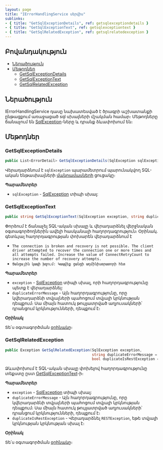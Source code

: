 ```yaml
---
layout: page
title: "IErrorHandlingService սերվիս" 
sublinks:
- { title: "GetSqlExceptionDetails", ref: getsqlexceptiondetails }
- { title: "GetSqlExceptionText", ref: getsqlexceptiontext }
- { title: "GetSqlRelatedException", ref: getsqlrelatedexception }
---
```


## Բովանդակություն

- [Ներածություն](#ներածություն)
- [Մեթոդներ](#մեթոդներ)
  - [GetSqlExceptionDetails](#getsqlexceptiondetails)
  - [GetSqlExceptionText](#getsqlexceptiontext)
  - [GetSqlRelatedException](#getsqlrelatedexception)

## Ներածություն

IErrorHandlingService դասը նախատեսված է ծրագրի աշխատանքի ընթացքում առաջացած sql սխալների մշակման համար։
Մեթոդները ճանաչում են [SqlException](https://learn.microsoft.com/en-us/dotnet/api/microsoft.data.sqlclient.sqlexception)-ները և դրանք ձևափոխում են։

## Մեթոդներ

### GetSqlExceptionDetails

```c#        
public List<ErrorDetail> GetSqlExceptionDetails(SqlException sqlException)
```

Վերադարձնում է `sqlException` պարամետրում պարունակվող SQL-ական ենթասխալների [մանրամասների](../types/ErrorDetail.md) ցուցակը։

**Պարամետրեր**

* `sqlException` - [SqlException](https://learn.microsoft.com/en-us/dotnet/api/microsoft.data.sqlclient.sqlexception) տիպի սխալ:

### GetSqlExceptionText

```c#           
public string GetSqlExceptionText(SqlException exception, string duplicateErrorMessage = "")
```

Փորձում է ճանաչել SQL-ական սխալը և վերադարձնել վերջնական օգտագործողներին ավելի հասկանալի հաղորդագրություն։
Օրինակ. գետևյալ հաղորդագրության փոխարեն վերադարձնում է 
  - `The connection is broken and recovery is not possible. The client driver attempted to recover the connection one or more times and all attempts failed. Increase the value of ConnectRetryCount to increase the number of recovery attempts.`
  - `Ցանցային կապի խզում: Կապվեք ցանցի ադմինիստրատորի հետ`

**Պարամետրեր**

* `exception` - [SqlException](https://learn.microsoft.com/en-us/dotnet/api/microsoft.data.sqlclient.sqlexception) տիպի սխալ, որի հաղորդագրությունը պետք է վերադարձնել:
* `duplicateErrorMessage` - Այն հաղորդագրությունը, որը կվերադարձնի տվյալների պահոցում տվյալի կրկնության դեպքում։
  Սա միայն հատուկ թույլատրված աղյուսակների՝ դրանցում կրկնությունների, դեպքում է։

**Օրինակ**

Տե՛ս օգտագործման [օրինակը](../examples/IErrorHandlingService.md#օրինակ-1)։

### GetSqlRelatedException

```c#           
public Exception GetSqlRelatedException(SqlException exception, 
                                        string duplicateErrorMessage = "", 
                                        bool duplicateIsRestException = false)
```

Ձևափոխում է SQL-ական սխալը փոխելով հաղորդագրությունը տեքստը ըստ [GetSqlExceptionText](#getsqlexceptiontext)-ի։

**Պարամետրեր**

* `exception` - [SqlException](https://learn.microsoft.com/en-us/dotnet/api/microsoft.data.sqlclient.sqlexception) տիպի սխալ:
* `duplicateErrorMessage` - Այն հաղորդագրությունը, որը կվերադարձնի տվյալների պահոցում տվյալի կրկնության դեպքում։
  Սա միայն հատուկ թույլատրված աղյուսակների՝ դրանցում կրկնությունների, դեպքում է։
* `duplicateIsRestException` - Վերադարձնել `RESTException`, եթե տվյալի կրկնության կրկնության սխալ է։

**Օրինակ**

Տե՛ս օգտագործման [օրինակը](../examples/IErrorHandlingService.md#օրինակ-2)։

